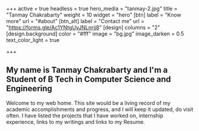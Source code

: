 +++
active = true
headless = true
hero_media = "tanmay-2.jpg"
title = "Tanmay Chakrabarty"
weight = 10
widget = "hero"
[btn]
label = "Know more"
url = "#about"
[btn_alt]
label = "Contact me"
url = "https://forms.gle/Ac1YNtgUvJNLnrjj8"
[design]
columns = "2"
[design.background]
color = "#fff"
image = "bg.jpg"
image_darken = 0.5
text_color_light = true

+++
## My name is **Tanmay Chakrabarty** and I'm a **Student** of B Tech in **Computer Science and Engineering**

Welcome to my web home. This site would be a living record of my academic accomplishments and progress, and I will keep it updated, do visit often. I have listed the projects that I have worked on, internship experience, links to my writings and links to my Resume.
